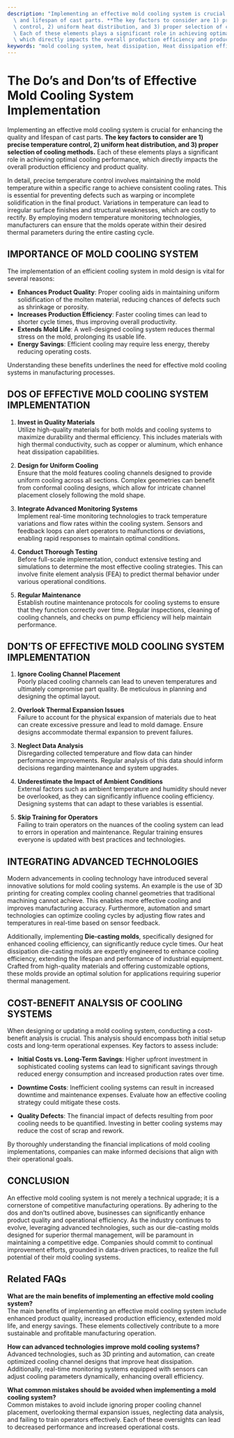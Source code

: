 ```yaml
---
description: "Implementing an effective mold cooling system is crucial for enhancing the quality\
  \ and lifespan of cast parts. **The key factors to consider are 1) precise temperature\
  \ control, 2) uniform heat distribution, and 3) proper selection of cooling methods.**\
  \ Each of these elements plays a significant role in achieving optimal cooling performance,\
  \ which directly impacts the overall production efficiency and product quality."
keywords: "mold cooling system, heat dissipation, Heat dissipation efficiency, Die casting process"
---
```

# The Do’s and Don’ts of Effective Mold Cooling System Implementation

Implementing an effective mold cooling system is crucial for enhancing the quality and lifespan of cast parts. **The key factors to consider are 1) precise temperature control, 2) uniform heat distribution, and 3) proper selection of cooling methods.** Each of these elements plays a significant role in achieving optimal cooling performance, which directly impacts the overall production efficiency and product quality.

In detail, precise temperature control involves maintaining the mold temperature within a specific range to achieve consistent cooling rates. This is essential for preventing defects such as warping or incomplete solidification in the final product. Variations in temperature can lead to irregular surface finishes and structural weaknesses, which are costly to rectify. By employing modern temperature monitoring technologies, manufacturers can ensure that the molds operate within their desired thermal parameters during the entire casting cycle.

## IMPORTANCE OF MOLD COOLING SYSTEM

The implementation of an efficient cooling system in mold design is vital for several reasons:

- **Enhances Product Quality**: Proper cooling aids in maintaining uniform solidification of the molten material, reducing chances of defects such as shrinkage or porosity.
- **Increases Production Efficiency**: Faster cooling times can lead to shorter cycle times, thus improving overall productivity.
- **Extends Mold Life**: A well-designed cooling system reduces thermal stress on the mold, prolonging its usable life.
- **Energy Savings**: Efficient cooling may require less energy, thereby reducing operating costs.

Understanding these benefits underlines the need for effective mold cooling systems in manufacturing processes.

## DOS OF EFFECTIVE MOLD COOLING SYSTEM IMPLEMENTATION

1. **Invest in Quality Materials**  
   Utilize high-quality materials for both molds and cooling systems to maximize durability and thermal efficiency. This includes materials with high thermal conductivity, such as copper or aluminum, which enhance heat dissipation capabilities.

2. **Design for Uniform Cooling**  
   Ensure that the mold features cooling channels designed to provide uniform cooling across all sections. Complex geometries can benefit from conformal cooling designs, which allow for intricate channel placement closely following the mold shape.

3. **Integrate Advanced Monitoring Systems**  
   Implement real-time monitoring technologies to track temperature variations and flow rates within the cooling system. Sensors and feedback loops can alert operators to malfunctions or deviations, enabling rapid responses to maintain optimal conditions.

4. **Conduct Thorough Testing**  
   Before full-scale implementation, conduct extensive testing and simulations to determine the most effective cooling strategies. This can involve finite element analysis (FEA) to predict thermal behavior under various operational conditions.

5. **Regular Maintenance**  
   Establish routine maintenance protocols for cooling systems to ensure that they function correctly over time. Regular inspections, cleaning of cooling channels, and checks on pump efficiency will help maintain performance.

## DON’TS OF EFFECTIVE MOLD COOLING SYSTEM IMPLEMENTATION

1. **Ignore Cooling Channel Placement**  
   Poorly placed cooling channels can lead to uneven temperatures and ultimately compromise part quality. Be meticulous in planning and designing the optimal layout.

2. **Overlook Thermal Expansion Issues**  
   Failure to account for the physical expansion of materials due to heat can create excessive pressure and lead to mold damage. Ensure designs accommodate thermal expansion to prevent failures.

3. **Neglect Data Analysis**  
   Disregarding collected temperature and flow data can hinder performance improvements. Regular analysis of this data should inform decisions regarding maintenance and system upgrades.

4. **Underestimate the Impact of Ambient Conditions**  
   External factors such as ambient temperature and humidity should never be overlooked, as they can significantly influence cooling efficiency. Designing systems that can adapt to these variables is essential.

5. **Skip Training for Operators**  
   Failing to train operators on the nuances of the cooling system can lead to errors in operation and maintenance. Regular training ensures everyone is updated with best practices and technologies.

## INTEGRATING ADVANCED TECHNOLOGIES

Modern advancements in cooling technology have introduced several innovative solutions for mold cooling systems. An example is the use of 3D printing for creating complex cooling channel geometries that traditional machining cannot achieve. This enables more effective cooling and improves manufacturing accuracy. Furthermore, automation and smart technologies can optimize cooling cycles by adjusting flow rates and temperatures in real-time based on sensor feedback.

Additionally, implementing **Die-casting molds**, specifically designed for enhanced cooling efficiency, can significantly reduce cycle times. Our heat dissipation die-casting molds are expertly engineered to enhance cooling efficiency, extending the lifespan and performance of industrial equipment. Crafted from high-quality materials and offering customizable options, these molds provide an optimal solution for applications requiring superior thermal management. 

## COST-BENEFIT ANALYSIS OF COOLING SYSTEMS

When designing or updating a mold cooling system, conducting a cost-benefit analysis is crucial. This analysis should encompass both initial setup costs and long-term operational expenses. Key factors to assess include:

- **Initial Costs vs. Long-Term Savings**: Higher upfront investment in sophisticated cooling systems can lead to significant savings through reduced energy consumption and increased production rates over time.

- **Downtime Costs**: Inefficient cooling systems can result in increased downtime and maintenance expenses. Evaluate how an effective cooling strategy could mitigate these costs.

- **Quality Defects**: The financial impact of defects resulting from poor cooling needs to be quantified. Investing in better cooling systems may reduce the cost of scrap and rework.

By thoroughly understanding the financial implications of mold cooling implementations, companies can make informed decisions that align with their operational goals.

## CONCLUSION

An effective mold cooling system is not merely a technical upgrade; it is a cornerstone of competitive manufacturing operations. By adhering to the dos and don’ts outlined above, businesses can significantly enhance product quality and operational efficiency. As the industry continues to evolve, leveraging advanced technologies, such as our die-casting molds designed for superior thermal management, will be paramount in maintaining a competitive edge. Companies should commit to continual improvement efforts, grounded in data-driven practices, to realize the full potential of their mold cooling systems.

## Related FAQs

**What are the main benefits of implementing an effective mold cooling system?**  
The main benefits of implementing an effective mold cooling system include enhanced product quality, increased production efficiency, extended mold life, and energy savings. These elements collectively contribute to a more sustainable and profitable manufacturing operation.

**How can advanced technologies improve mold cooling systems?**  
Advanced technologies, such as 3D printing and automation, can create optimized cooling channel designs that improve heat dissipation. Additionally, real-time monitoring systems equipped with sensors can adjust cooling parameters dynamically, enhancing overall efficiency.

**What common mistakes should be avoided when implementing a mold cooling system?**  
Common mistakes to avoid include ignoring proper cooling channel placement, overlooking thermal expansion issues, neglecting data analysis, and failing to train operators effectively. Each of these oversights can lead to decreased performance and increased operational costs.
